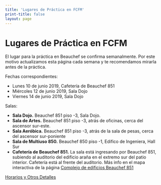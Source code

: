 ```yaml
---
title: 'Lugares de Práctica en FCFM'
print-title: false
layout: page
---
```


# Lugares de Práctica en FCFM

El lugar para la práctica en Beauchef se confirma semanalmente. Por este motivo actualizamos esta página cada semana y te recomendamos mirarla antes de la práctica.

Fechas correspondientes:

- Lunes 10 de junio 2019, Cafetería de Beauchef 851
- Miércoles 12 de junio 2019, Sala Dojo
- Viernes 14 de junio 2019, Sala Dojo

Salas:
- **Sala Dojo.** Beauchef 851 piso -3, Sala Dojo.
- **Sala de Artes.** Beauchef 851 piso -3, atrás de oficinas, cerca del ascensor sur-este.
- **Sala Aeróbica.** Beauchef 851 piso -3, atrás de la sala de pesas, cerca del ascensor sur-poniente
- **Sala de Multiuso 850.** Beauchef 850 piso -1, Edifico de Ingeniera, Hall Sur
- **Cafetería de Beauchef 851.** La sala está ingresando por Beauchef 851, subiendo al auditorio del edificio araña en el extremo sur del patio interior. Cafetería está al frente del auditorio. Más info en el mapa interactiva de la página [Complejo de edificios Beauchef 851](http://ingenieria.uchile.cl/campus-beauchef/presentacion/97936/complejo-de-edificios-beauchef-851)

<p class="text-center">
<a class="btn btn-primary btn-lg" href="{{ site.url }}/lugares.html" role="button">Horarios y Otros Detalles</a>
</p>
